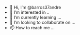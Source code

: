 - 👋 Hi, I’m @barros37andre
- 👀 I’m interested in ..
- 🌱 I’m currently learning ...
- 💞️ I’m looking to collaborate on ...
- 📫 How to reach me ...

<!---
barros37andre/barros37andre is a ✨ special ✨ repository because its `README.md` (this file) appears on your GitHub profile.
You can click the Preview link to take a look at your changes.
--->

